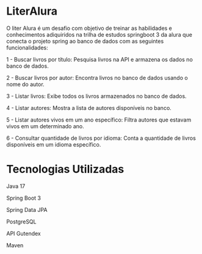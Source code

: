 # LiterAlura

O liter Alura é um desafio com objetivo de treinar as habilidades e conhecimentos adiquiridos na trilha de estudos springboot 3 da alura que conecta o projeto spring ao banco de dados com as seguintes funcionalidades:

1 - Buscar livros por título: Pesquisa livros na API e armazena os dados no banco de dados.

2 - Buscar livros por autor: Encontra livros no banco de dados usando o nome do autor.

3 - Listar livros: Exibe todos os livros armazenados no banco de dados.

4 - Listar autores: Mostra a lista de autores disponíveis no banco.

5 - Listar autores vivos em um ano específico: Filtra autores que estavam vivos em um determinado ano.

6 - Consultar quantidade de livros por idioma: Conta a quantidade de livros disponíveis em um idioma específico.

# Tecnologias Utilizadas

Java 17

Spring Boot 3

Spring Data JPA

PostgreSQL

API Gutendex

Maven

